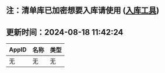 ## 注：清单库已加密想要入库请使用 ([入库工具](https://github.com/BlankTMing/ManifestAutoUpdate/releases))

## 更新时间：2024-08-18 11:42:24
| AppID | 名称 | 类型  |
| :-------------------- | :----------------------------- | :----------- |
| 无 | 无 | 无 |
